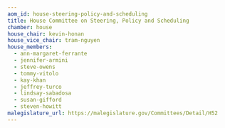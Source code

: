 ```yaml
---
aom_id: house-steering-policy-and-scheduling
title: House Committee on Steering, Policy and Scheduling
chamber: house
house_chair: kevin-honan
house_vice_chair: tram-nguyen
house_members:
  - ann-margaret-ferrante
  - jennifer-armini
  - steve-owens
  - tommy-vitolo
  - kay-khan
  - jeffrey-turco
  - lindsay-sabadosa
  - susan-gifford
  - steven-howitt
malegislature_url: https://malegislature.gov/Committees/Detail/H52
---
```

